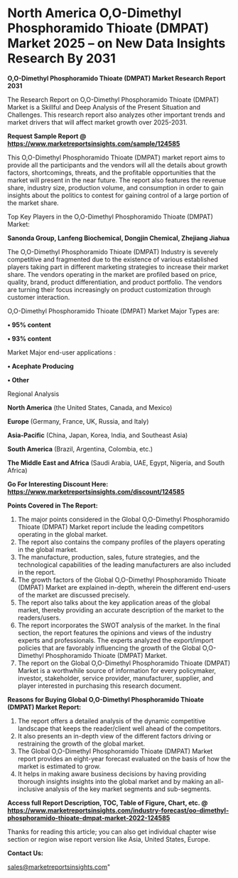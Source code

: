 # North America O,O-Dimethyl Phosphoramido Thioate (DMPAT) Market 2025 – on New Data Insights Research By 2031

<strong>O,O-Dimethyl Phosphoramido Thioate (DMPAT) Market Research Report 2031</strong>

The Research Report on O,O-Dimethyl Phosphoramido Thioate (DMPAT) Market is a Skillful and Deep Analysis of the Present Situation and Challenges. This research report also analyzes other important trends and market drivers that will affect market growth over 2025-2031.

<strong>Request Sample Report @ <a href=https://www.marketreportsinsights.com/sample/124585>https://www.marketreportsinsights.com/sample/124585</a></strong>

This O,O-Dimethyl Phosphoramido Thioate (DMPAT) market report aims to provide all the participants and the vendors will all the details about growth factors, shortcomings, threats, and the profitable opportunities that the market will present in the near future. The report also features the revenue share, industry size, production volume, and consumption in order to gain insights about the politics to contest for gaining control of a large portion of the market share.

Top Key Players in the O,O-Dimethyl Phosphoramido Thioate (DMPAT) Market:

<strong>Sanonda Group, Lanfeng Biochemical, Dongjin Chemical, Zhejiang Jiahua</strong>

The O,O-Dimethyl Phosphoramido Thioate (DMPAT) Industry is severely competitive and fragmented due to the existence of various established players taking part in different marketing strategies to increase their market share. The vendors operating in the market are profiled based on price, quality, brand, product differentiation, and product portfolio. The vendors are turning their focus increasingly on product customization through customer interaction.

O,O-Dimethyl Phosphoramido Thioate (DMPAT) Market Major Types are:

<strong>• 95% content

• 93% content</strong>

Market Major end-user applications :

<strong>• Acephate Producing

• Other</strong>

Regional Analysis

</u><strong><b>North America</b></strong> (the United States, Canada, and Mexico)

<strong><b>Europe </b></strong>(Germany, France, UK, Russia, and Italy)

<strong><b>Asia-Pacific</b></strong> (China, Japan, Korea, India, and Southeast Asia)

<strong><b>South America</b></strong> (Brazil, Argentina, Colombia, etc.)

<strong><b>The Middle East and Africa</b></strong> (Saudi Arabia, UAE, Egypt, Nigeria, and South Africa)

<strong>Go For Interesting Discount Here: <a href=https://www.marketreportsinsights.com/discount/124585>https://www.marketreportsinsights.com/discount/124585</a></strong>

<strong>Points Covered in The Report:</strong>
<ol>
  <li>The major points considered in the Global O,O-Dimethyl Phosphoramido Thioate (DMPAT) Market report include the leading competitors operating in the global market.</li>
  <li>The report also contains the company profiles of the players operating in the global market.</li>
  <li>The manufacture, production, sales, future strategies, and the technological capabilities of the leading manufacturers are also included in the report.</li>
  <li>The growth factors of the Global O,O-Dimethyl Phosphoramido Thioate (DMPAT) Market are explained in-depth, wherein the different end-users of the market are discussed precisely.</li>
  <li>The report also talks about the key application areas of the global market, thereby providing an accurate description of the market to the readers/users.</li>
  <li>The report incorporates the SWOT analysis of the market. In the final section, the report features the opinions and views of the industry experts and professionals. The experts analyzed the export/import policies that are favorably influencing the growth of the Global O,O-Dimethyl Phosphoramido Thioate (DMPAT) Market.</li>
  <li>The report on the Global O,O-Dimethyl Phosphoramido Thioate (DMPAT) Market is a worthwhile source of information for every policymaker, investor, stakeholder, service provider, manufacturer, supplier, and player interested in purchasing this research document.</li>
</ol>
<strong>Reasons for Buying Global O,O-Dimethyl Phosphoramido Thioate (DMPAT) Market Report:</strong>

<ol>
  <li>The report offers a detailed analysis of the dynamic competitive landscape that keeps the reader/client well ahead of the competitors.</li>
  <li>It also presents an in-depth view of the different factors driving or restraining the growth of the global market.</li>
  <li>The Global O,O-Dimethyl Phosphoramido Thioate (DMPAT) Market report provides an eight-year forecast evaluated on the basis of how the market is estimated to grow.</li>
  <li>It helps in making aware business decisions by having providing thorough insights insights into the global market and by making an all-inclusive analysis of the key market segments and sub-segments.</li>
</ol>
<strong>Access full Report Description, TOC, Table of Figure, Chart, etc. @ <a href=https://www.marketreportsinsights.com/industry-forecast/oo-dimethyl-phosphoramido-thioate-dmpat-market-2022-124585>https://www.marketreportsinsights.com/industry-forecast/oo-dimethyl-phosphoramido-thioate-dmpat-market-2022-124585</a></strong>


Thanks for reading this article; you can also get individual chapter wise section or region wise report version like Asia, United States, Europe.

<strong>Contact Us:</strong>

sales@marketreportsinsights.com"

